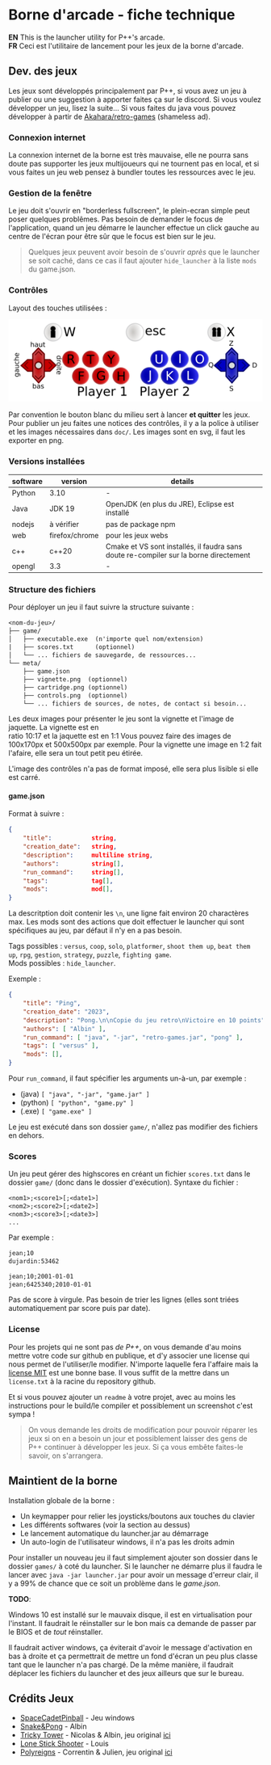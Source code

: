 # Borne d'arcade - fiche technique

**EN** This is the launcher utility for P++'s arcade.\
**FR** Ceci est l'utilitaire de lancement pour les jeux de la borne d'arcade.

## Dev. des jeux

Les jeux sont développés principalement par P++, si vous avez un jeu à publier ou une suggestion à apporter faites ça sur le discord.
Si vous voulez développer un jeu, lisez la suite... Si vous faites du java vous pouvez développer à partir de [Akahara/retro-games](https://github.com/Akahara/retro-games) (shameless ad).

### Connexion internet

La connexion internet de la borne est très mauvaise, elle ne pourra sans doute pas supporter les jeux multijoueurs qui ne tournent pas en local, et si vous faites un jeu web pensez à bundler toutes les ressources avec le jeu.

### Gestion de la fenêtre

Le jeu doit s'ouvrir en "borderless fullscreen", le plein-ecran simple peut poser quelques problêmes. Pas besoin de demander le focus de l'application, quand un jeu démarre le launcher effectue un click gauche au centre de l'écran pour être sûr que le focus est bien sur le jeu.

> Quelques jeux peuvent avoir besoin de s'ouvrir *après* que le launcher se soit caché, dans ce cas il faut ajouter `hide_launcher` à la liste `mods` du game.json.

### Contrôles

Layout des touches utilisées :

![](doc/controls-to-keys.png)

Par convention le bouton blanc du milieu sert à lancer **et quitter** les jeux.
Pour publier un jeu faites une notices des contrôles, il y a la police à utiliser et les images nécessaires dans `doc/`.
Les images sont en svg, il faut les exporter en png.

### Versions installées

| software | version | details |
| --- | -- | --- |
| Python | 3.10 | - |
| Java | JDK 19 | OpenJDK (en plus du JRE), Eclipse est installé |
| nodejs | à vérifier | pas de package npm |
| web | firefox/chrome | pour les jeux webs |
| c++ | c++20 | Cmake et VS sont installés, il faudra sans doute re-compiler sur la borne directement |
| opengl | 3.3 | - |

### Structure des fichiers

Pour déployer un jeu il faut suivre la structure suivante :

```
<nom-du-jeu>/
├── game/
│   ├── executable.exe  (n'importe quel nom/extension)
|   ├── scores.txt      (optionnel)
│   └── ... fichiers de sauvegarde, de ressources...  
└── meta/
    ├── game.json  
    ├── vignette.png  (optionnel)
    ├── cartridge.png (optionnel)
    ├── controls.png  (optionnel)
    └── ... fichiers de sources, de notes, de contact si besoin...
```

Les deux images pour présenter le jeu sont la vignette et l'image de jaquette. La vignette est en  
ratio 10:17 et la jaquette est en 1:1 Vous pouvez faire des images de 100x170px et 500x500px par exemple.
Pour la vignette une image en 1:2 fait l'afaire, elle sera un tout petit peu étirée.

L'image des contrôles n'a pas de format imposé, elle sera plus lisible si elle est carré.

#### game.json

Format à suivre :
```json
{
    "title":           string,
    "creation_date":   string,
    "description":     multiline string,
    "authors":         string[],
    "run_command":     string[],
    "tags":            tag[],
    "mods":            mod[],
}
```

La descritption doit contenir les `\n`, une ligne fait environ 20 charactères max. Les mods sont des actions que doit effectuer le launcher qui sont spécifiques au jeu, par défaut il n'y en a pas besoin.

Tags possibles : `versus`, `coop`, `solo`, `platformer`, `shoot them up`, `beat them up`, `rpg`, `gestion`, `strategy`, `puzzle`, `fighting game`.\
Mods possibles : `hide_launcher`.

Exemple :
```json
{
    "title": "Ping",
    "creation_date": "2023",
    "description": "Pong.\n\nCopie du jeu retro\nVictoire en 10 points",
    "authors": [ "Albin" ],
    "run_command": [ "java", "-jar", "retro-games.jar", "pong" ],
    "tags": [ "versus" ],
    "mods": [],
}
```

Pour `run_command`, il faut spécifier les arguments un-à-un, par exemple :
- (java) `[ "java", "-jar", "game.jar" ]`
- (python) `[ "python", "game.py" ]`
- (.exe) `[ "game.exe" ]`

Le jeu est exécuté dans son dossier `game/`, n'allez pas modifier des fichiers en dehors.

### Scores

Un jeu peut gérer des highscores en créant un fichier `scores.txt` dans le dossier `game/` (donc dans le dossier d'exécution). 
Syntaxe du fichier :
```
<nom1>;<score1>[;<date1>]
<nom2>;<score2>[;<date2>]
<nom3>;<score3>[;<date3>]
...
```
Par exemple :
```
jean;10
dujardin:53462
```
```
jean;10;2001-01-01
jean;6425340;2010-01-01
```
Pas de score à virgule. Pas besoin de trier les lignes (elles sont triées automatiquement par score puis par date).

### License

Pour les projets qui ne sont pas *de P++*, on vous demande d'au moins mettre votre code sur github en publique, et d'y associer une license qui nous permet de l'utiliser/le modifier. N'importe laquelle fera l'affaire mais la [license MIT](https://opensource.org/license/mit/) est une bonne base. Il vous suffit de la mettre dans un `license.txt` à la racine du repository github.

Et si vous pouvez ajouter un `readme` à votre projet, avec au moins les instructions pour le build/le compiler et possiblement un screenshot c'est sympa ! 

> On vous demande les droits de modification pour pouvoir réparer les jeux si on en a besoin un jour et possiblement laisser des gens de P++ continuer à développer les jeux. Si ça vous embête faites-le savoir, on s'arrangera.

## Maintient de la borne

Installation globale de la borne :
- Un keymapper pour relier les joysticks/boutons aux touches du clavier
- Les différents softwares (voir la section au dessus)
- Le lancement automatique du launcher.jar au démarrage
- Un auto-login de l'utilisateur windows, il n'a pas les droits admin

Pour installer un nouveau jeu il faut simplement ajouter son dossier dans le dossier `games/` à coté du launcher.
Si le launcher ne démarre plus il faudra le lancer avec `java -jar launcher.jar` pour avoir un message d'erreur clair, il y a 99% de chance que ce soit un problème dans le *game.json*.

**TODO**:

Windows 10 est installé sur le mauvaix disque, il est en virtualisation pour l'instant.
Il faudrait le réinstaller sur le bon mais ca demande de passer par le BIOS et de *tout* réinstaller.

Il faudrait activer windows, ça éviterait d'avoir le message d'activation en bas à droite et ça permettrait de mettre un fond d'écran un peu plus classe tant que le launcher n'a pas chargé.
De la même manière, il faudrait déplacer les fichiers du launcher et des jeux ailleurs que sur le bureau.

## Crédits Jeux

- [SpaceCadetPinball](https://en.wikipedia.org/wiki/Full_Tilt!_Pinball) - Jeu windows
- [Snake&Pong](https://github.com/Akahara/retro-games) - Albin
- [Tricky Tower](https://github.com/PppTours/TrickyTower) - Nicolas & Albin, jeu original [ici](https://www.trickytowers.com/)
- [Lone Stick Shooter](https://github.com/Itreza2/Lone-Stick-Shooter) - Louis
- [Polyreigns](https://github.com/PppTours/Polyreigns) - Correntin & Julien, jeu original [ici](https://store.steampowered.com/app/474750/Reigns/)

